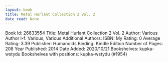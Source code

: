 ```yaml
---
layout: book
title: Metal Hurlant Collection 2 Vol. 2
date_read: None
---
```


Book Id: 26633554
Title: Metal Hurlant Collection 2 Vol. 2
Author: Various
Author l-f: Various, Various
Additional Authors: 
ISBN: 
My Rating: 0
Average Rating: 3.39
Publisher: Humanoids
Binding: Kindle Edition
Number of Pages: 208
Year Published: 2014
Date Added: 2020/10/21
Bookshelves: kupka-wstydu
Bookshelves with positions: kupka-wstydu (#1954)

